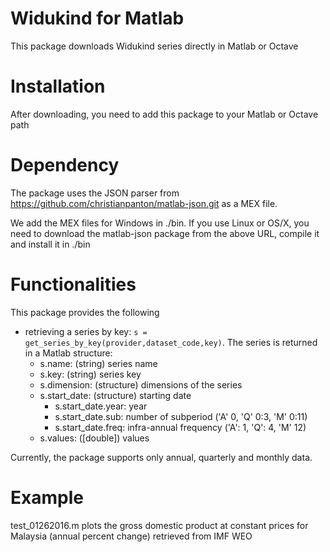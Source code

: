 # Widukind for Matlab

This package downloads Widukind series directly in Matlab or Octave

# Installation

After downloading, you need to add this package to your Matlab or Octave path

# Dependency

The package uses the JSON parser from https://github.com/christianpanton/matlab-json.git as a MEX file.

We add the MEX files for Windows in ./bin. If you use Linux or OS/X, you need to download the matlab-json package from the above URL, compile it and install it in ./bin

# Functionalities

This package provides the following 

- retrieving a series by key: `s = get_series_by_key(provider,dataset_code,key)`. The series is returned in a Matlab structure:
  - s.name: (string) series name
  - s.key: (string) series key
  - s.dimension: (structure) dimensions of the series
  - s.start_date: (structure) starting date
    - s.start_date.year: year
    - s.start_date.sub: number of subperiod ('A' 0, 'Q' 0:3, 'M' 0:11)
    - s.start_date.freq: infra-annual frequency ('A': 1, 'Q': 4, 'M' 12)
  - s.values: ([double]) values

Currently, the package supports only annual, quarterly and monthly data.

# Example

test_01262016.m plots the gross domestic product at constant prices for Malaysia  (annual percent change) retrieved from IMF WEO



